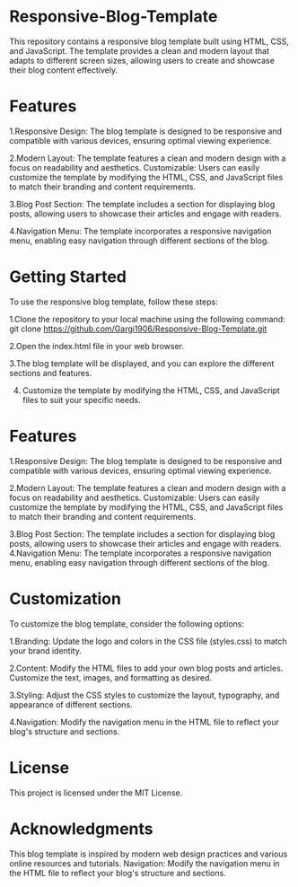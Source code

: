 # Responsive-Blog-Template

This repository contains a responsive blog template built using HTML, CSS, and JavaScript. The template provides a clean and modern layout that adapts to different screen sizes, allowing users to create and showcase their blog content effectively.

# Features
1.Responsive Design: The blog template is designed to be responsive and compatible with various devices, ensuring optimal viewing experience.

2.Modern Layout: The template features a clean and modern design with a focus on readability and aesthetics.
Customizable: Users can easily customize the template by modifying the HTML, CSS, and JavaScript files to match their branding and content requirements.

3.Blog Post Section: The template includes a section for displaying blog posts, allowing users to showcase their articles and engage with readers.

4.Navigation Menu: The template incorporates a responsive navigation menu, enabling easy navigation through different sections of the blog.

# Getting Started
To use the responsive blog template, follow these steps:

1.Clone the repository to your local machine using the following command:
git clone https://github.com/Gargi1906/Responsive-Blog-Template.git

2.Open the index.html file in your web browser.

3.The blog template will be displayed, and you can explore the different sections and features.

4. Customize the template by modifying the HTML, CSS, and JavaScript files to suit your specific needs.

# Features
1.Responsive Design: The blog template is designed to be responsive and compatible with various devices, ensuring optimal viewing experience.

2.Modern Layout: The template features a clean and modern design with a focus on readability and aesthetics.
Customizable: Users can easily customize the template by modifying the HTML, CSS, and JavaScript files to match their branding and content requirements.

3.Blog Post Section: The template includes a section for displaying blog posts, allowing users to showcase their articles and engage with readers.
4.Navigation Menu: The template incorporates a responsive navigation menu, enabling easy navigation through different sections of the blog.


# Customization
To customize the blog template, consider the following options:

1.Branding: Update the logo and colors in the CSS file (styles.css) to match your brand identity.

2.Content: Modify the HTML files to add your own blog posts and articles. Customize the text, images, and formatting as desired.

3.Styling: Adjust the CSS styles to customize the layout, typography, and appearance of different sections.

4.Navigation: Modify the navigation menu in the HTML file to reflect your blog's structure and sections.

# License
This project is licensed under the MIT License.

# Acknowledgments
This blog template is inspired by modern web design practices and various online resources and tutorials.
Navigation: Modify the navigation menu in the HTML file to reflect your blog's structure and sections.
